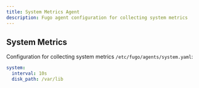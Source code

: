 ```yaml
---
title: System Metrics Agent
description: Fugo agent configuration for collecting system metrics
---
```


## System Metrics

Configuration for collecting system metrics `/etc/fugo/agents/system.yaml`:

```yaml
system:
  interval: 10s
  disk_path: /var/lib
```
